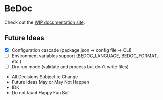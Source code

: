 # BeDoc

Check out the [WIP documentation site](https://gesslar.github.io/BeDoc/).

## Future Ideas

- [x] Configuration cascade (package.json -> config file -> CLI)
- [ ] Environment variables support (BEDOC_LANGUAGE, BEDOC_FORMAT, etc.)
- [ ] Dry run mode (validate and process but don't write files)

* All Decisions Subject to Change
* Future Ideas May or May Not Happen
* IDK
* Do not taunt Happy Fun Ball
